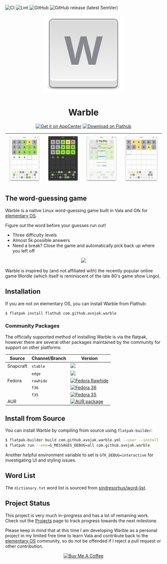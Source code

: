 ![CI](https://github.com/avojak/warble/workflows/CI/badge.svg)
![Lint](https://github.com/avojak/warble/workflows/Lint/badge.svg)
![GitHub](https://img.shields.io/github/license/avojak/warble.svg?color=blue)
![GitHub release (latest SemVer)](https://img.shields.io/github/v/release/avojak/warble?sort=semver)

<p align="center">
  <img src="data/assets/warble.svg" alt="Icon" />
</p>
<h1 align="center">Warble</h1>
<p align="center">
  <a href="https://appcenter.elementary.io/com.github.avojak.warble"><img src="https://appcenter.elementary.io/badge.svg" alt="Get it on AppCenter" /></a>
  <a href='https://flathub.org/apps/details/com.github.avojak.warble'><img width='155' alt='Download on Flathub' src='https://flathub.org/assets/badges/flathub-badge-en.png'/></a>
</p>

| ![Screenshot](data/assets/screenshots/warble-screenshot-01.png) | ![Screenshot](data/assets/screenshots/warble-screenshot-02.png) | ![Screenshot](data/assets/screenshots/warble-screenshot-03.png) | ![Screenshot](data/assets/screenshots/warble-screenshot-04.png) |
|------------------------------------------------------------------|------------------------------------------------------------------|------------------------------------------------------------------|------------------------------------------------------------------|

## The word-guessing game

Warble is a native Linux word-guessing game built in Vala and Gtk for [elementary OS](https://elementary.io).

Figure out the word before your guesses run out!
- Three difficulty levels
- Almost 5k possible answers
- Need a break? Close the game and automatically pick back up where you left off

<p align="center"><img src="./data/assets/BCD631EA-53B9-483E-9C75-CB00C1E33C52.jpeg" width="500"></p>

Warble is inspired by (and not affiliated with) the recently popular online game Wordle (which itself is reminiscent of the late 80's game show Lingo). 

## Installation

If you are not on elementary OS, you can install Warble from Flathub:

```bash
$ flatpak install flathub com.github.avojak.warble
```

### Community Packages

The officially supported method of installing Warble is via the flatpak, however there are several other packages maintained by the community for support on other platforms:

| Source | Channel/Branch | Version |
| ------ | -------------- | ------- |
| Snapcraft | `stable` | <a href="https://snapcraft.io/warble"><img src="https://badgennet-git-fork-vladimyr-snapcraft-badgen.vercel.app/snapcraft/v/warble/arm64/stable"></img></a> |
| | `edge` | <a href="https://snapcraft.io/warble"><img src="https://badgennet-git-fork-vladimyr-snapcraft-badgen.vercel.app/snapcraft/v/warble/arm64/edge"></img></a> |
| Fedora | `rawhide` | [![Fedora Rawhide](https://repology.org/badge/version-for-repo/fedora_rawhide/warble.svg?header=Fedora%20Rawhide)](https://repology.org/project/warble/versions) |
|  | `f36` | [![Fedora 36](https://repology.org/badge/version-for-repo/fedora_36/warble.svg?header=Fedora%2036)](https://repology.org/project/warble/versions) |
|  | `f35` | [![Fedora 35](https://repology.org/badge/version-for-repo/fedora_35/warble.svg?header=Fedora%2035)](https://repology.org/project/warble/versions) |
| AUR |  | [![AUR package](https://repology.org/badge/version-for-repo/aur/warble.svg?header=AUR)](https://repology.org/project/warble/versions) |

## Install from Source

You can install Warble by compiling from source using `flatpak-builder`:

```bash
$ flatpak-builder build com.github.avojak.warble.yml --user --install --force-clean
$ flatpak run --env=G_MESSAGES_DEBUG=all com.github.avojak.warble
```

Another helpful environment variable to set is `GTK_DEBUG=interactive` for investigating UI and styling issues.

## Word List

The `dictionary.txt` word list is sourced from [sindresorhus/word-list](https://github.com/sindresorhus/word-list).

## Project Status

This project is very much in-progress and has a lot of remaining work. Check out the [Projects](https://github.com/avojak/warble/projects) page to track progress towards the next milestone.

Please keep in mind that at this time I am developing Warble as a personal project in my limited free time to learn Vala and contribute back to the [elementary OS](https://elementary.io) community, so do not be offended if I reject a pull request or other contribution.

<p align="center"><a href="https://www.buymeacoffee.com/avojak" target="_blank"><img src="https://www.buymeacoffee.com/assets/img/custom_images/orange_img.png" alt="Buy Me A Coffee" style="height: 41px !important;width: 174px !important;box-shadow: 0px 3px 2px 0px rgba(190, 190, 190, 0.5) !important;-webkit-box-shadow: 0px 3px 2px 0px rgba(190, 190, 190, 0.5) !important;" ></a></p>

